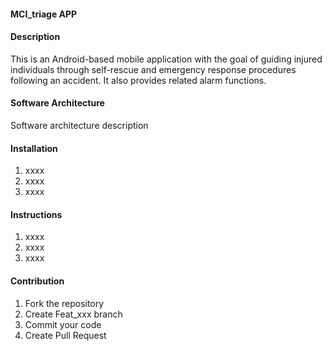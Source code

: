 #### MCI_triage APP

#### Description
This is an Android-based mobile application with the goal of guiding injured individuals through self-rescue and emergency response procedures following an accident. It also provides related alarm functions.

#### Software Architecture
Software architecture description

#### Installation

1.  xxxx
2.  xxxx
3.  xxxx

#### Instructions

1.  xxxx
2.  xxxx
3.  xxxx

#### Contribution

1.  Fork the repository
2.  Create Feat_xxx branch
3.  Commit your code
4.  Create Pull Request


